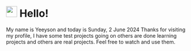  <h1>
    <img src="https://emojis.slackmojis.com/emojis/images/1643510097/45343/hi.gif?1643510097" width="30"/> 
    Hello!
 </h1>
 <p>
    My name is Yeeyson and today is Sunday, 2 June 2024
    Thanks for visiting my profile, I have some test projects going on others are done learning projects and others are real projects.
    Feel free to watch and use them.
 </p>
